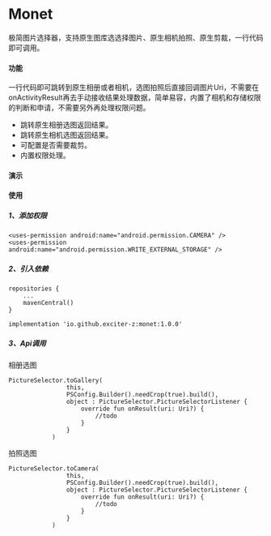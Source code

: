# Monet

极简图片选择器，支持原生图库选选择图片、原生相机拍照、原生剪裁，一行代码即可调用。

#### 功能

一行代码即可跳转到原生相册或者相机，选图拍照后直接回调图片Uri，不需要在onActivityResult再去手动接收结果处理数据，简单易容，内置了相机和存储权限的判断和申请，不需要另外再处理权限问题。

* 跳转原生相册选图返回结果。
* 跳转原生相机选图返回结果。
* 可配置是否需要裁剪。
* 内置权限处理。

#### 演示

#### 使用

##### 1、添加权限
```
<uses-permission android:name="android.permission.CAMERA" />
<uses-permission android:name="android.permission.WRITE_EXTERNAL_STORAGE" />
```
##### 2、引入依赖
```
repositories {
    ...
    mavenCentral()
}
```

```
implementation 'io.github.exciter-z:monet:1.0.0'
```
##### 3、Api调用
相册选图
```
PictureSelector.toGallery(
                this,
                PSConfig.Builder().needCrop(true).build(),
                object : PictureSelector.PictureSelectorListener {
                    override fun onResult(uri: Uri?) {
                        //todo 
                    }
                }
            )
```
拍照选图
```
PictureSelector.toCamera(
                this,
                PSConfig.Builder().needCrop(true).build(),
                object : PictureSelector.PictureSelectorListener {
                    override fun onResult(uri: Uri?) {
                        //todo 
                    }
                }
            )
```
